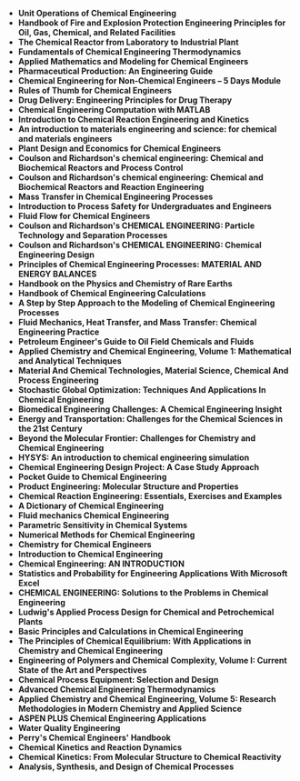 
<ul>
                                <li><b><a target="_blank" href="https://github.com/manjunath5496/Chemical-Engineering-Books/blob/master/chem(50).pdf" style="text-decoration:none;">Unit Operations of Chemical Engineering </a></b></li>
                                <li><b><a target="_blank" href="https://github.com/manjunath5496/Chemical-Engineering-Books/blob/master/chem(51).pdf" style="text-decoration:none;">Handbook of Fire and Explosion Protection Engineering Principles for Oil, Gas, Chemical, and Related Facilities</a></b></li>
                                <li><b><a target="_blank" href="https://github.com/manjunath5496/Chemical-Engineering-Books/blob/master/chem(52).pdf" style="text-decoration:none;">The Chemical Reactor from Laboratory to Industrial
Plant</a></b></li>
                               
<li><b><a target="_blank" href="https://github.com/manjunath5496/Chemical-Engineering-Books/blob/master/chem(53).pdf" style="text-decoration:none;">Fundamentals of Chemical Engineering Thermodynamics</a></b></li>
                                <li><b><a target="_blank" href="https://github.com/manjunath5496/Chemical-Engineering-Books/blob/master/chem(54).pdf" style="text-decoration:none;">Applied Mathematics and Modeling for Chemical Engineers </a></b></li>
                                
 <li><b><a target="_blank" href="https://github.com/manjunath5496/Chemical-Engineering-Books/blob/master/chem(55).pdf" style="text-decoration:none;">Pharmaceutical Production: An Engineering Guide</a></b></li>
                          
<li><b><a target="_blank" href="https://github.com/manjunath5496/Chemical-Engineering-Books/blob/master/chem(56).pdf" style="text-decoration:none;">Chemical Engineering for Non-Chemical Engineers – 5 Days Module</a></b></li>
                                <li><b><a target="_blank" href="https://github.com/manjunath5496/Chemical-Engineering-Books/blob/master/chem(57).pdf" style="text-decoration:none;">Rules of Thumb for Chemical Engineers</a></b></li>
                                <li><b><a target="_blank" href="https://github.com/manjunath5496/Chemical-Engineering-Books/blob/master/chem(58).pdf" style="text-decoration:none;">Drug Delivery: Engineering Principles for Drug Therapy</a></b></li>
                                
<li><b><a target="_blank" href="https://github.com/manjunath5496/Chemical-Engineering-Books/blob/master/chem(59).pdf" style="text-decoration:none;">Chemical Engineering Computation with MATLAB</a></b></li>  
        
<li><b><a target="_blank" href="https://github.com/manjunath5496/Chemical-Engineering-Books/blob/master/chem(60).pdf" style="text-decoration:none;">Introduction to Chemical Reaction Engineering and Kinetics </a></b></li>
                                <li><b><a target="_blank" href="https://github.com/manjunath5496/Chemical-Engineering-Books/blob/master/chem(61).pdf" style="text-decoration:none;">An introduction to materials engineering and science: for chemical and materials engineers</a></b></li>
 <li><b><a target="_blank" href="https://github.com/manjunath5496/Chemical-Engineering-Books/blob/master/chem(62).pdf" style="text-decoration:none;">Plant Design and Economics for Chemical Engineers</a></b></li>  
  <li><b><a target="_blank" href="https://github.com/manjunath5496/Chemical-Engineering-Books/blob/master/chem(63).pdf" style="text-decoration:none;">Coulson and Richardson's chemical engineering: Chemical and Biochemical Reactors and Process Control</a></b></li>  
 <li><b><a target="_blank" href="https://github.com/manjunath5496/Chemical-Engineering-Books/blob/master/chem(64).pdf" style="text-decoration:none;">Coulson and Richardson's chemical engineering: Chemical and Biochemical Reactors and Reaction Engineering</a></b></li>
                                <li><b><a target="_blank" href="https://github.com/manjunath5496/Chemical-Engineering-Books/blob/master/chem(65).pdf" style="text-decoration:none;">Mass Transfer in Chemical Engineering Processes</a></b></li>
                               
<li><b><a target="_blank" href="https://github.com/manjunath5496/Chemical-Engineering-Books/blob/master/chem(66).pdf" style="text-decoration:none;">Introduction to Process Safety for Undergraduates and Engineers</a></b></li>
                                <li><b><a target="_blank" href="https://github.com/manjunath5496/Chemical-Engineering-Books/blob/master/chem(67).pdf" style="text-decoration:none;">Fluid Flow for Chemical Engineers </a></b></li>
                                
 <li><b><a target="_blank" href="https://github.com/manjunath5496/Chemical-Engineering-Books/blob/master/chem(68).pdf" style="text-decoration:none;"> Coulson and Richardson's CHEMICAL ENGINEERING: Particle Technology and Separation Processes </a></b></li>
                          
<li><b><a target="_blank" href="https://github.com/manjunath5496/Chemical-Engineering-Books/blob/master/chem(69).pdf" style="text-decoration:none;">Coulson and Richardson's CHEMICAL ENGINEERING: Chemical Engineering Design</a></b></li>

<li><b><a target="_blank" href="https://github.com/manjunath5496/Chemical-Engineering-Books/blob/master/chem(70).pdf" style="text-decoration:none;">Principles of Chemical Engineering Processes: MATERIAL AND ENERGY BALANCES </a></b></li>

<li><b><a target="_blank" href="https://github.com/manjunath5496/Chemical-Engineering-Books/blob/master/chem(71).pdf" style="text-decoration:none;">Handbook on the Physics and Chemistry of Rare Earths</a></b></li>
                                <li><b><a target="_blank" href="https://github.com/manjunath5496/Chemical-Engineering-Books/blob/master/chem(72).pdf" style="text-decoration:none;">Handbook of Chemical Engineering Calculations</a></b></li>
                               
<li><b><a target="_blank" href="https://github.com/manjunath5496/Chemical-Engineering-Books/blob/master/chem(73).pdf" style="text-decoration:none;">A Step by Step Approach to the Modeling of Chemical Engineering Processes</a></b></li>
                                <li><b><a target="_blank" href="https://github.com/manjunath5496/Chemical-Engineering-Books/blob/master/chem(74).pdf" style="text-decoration:none;">Fluid Mechanics, Heat Transfer, and Mass Transfer: Chemical Engineering Practice</a></b></li>
                                
 <li><b><a target="_blank" href="https://github.com/manjunath5496/Chemical-Engineering-Books/blob/master/chem(75).pdf" style="text-decoration:none;">Petroleum Engineer's Guide to Oil Field Chemicals and Fluids </a></b></li>
                          
  <li><b><a target="_blank" href="https://github.com/manjunath5496/Chemical-Engineering-Books/blob/master/chem(77).pdf" style="text-decoration:none;">Applied Chemistry and Chemical Engineering, Volume 1: Mathematical and Analytical Techniques </a></b></li>
                                <li><b><a target="_blank" href="https://github.com/manjunath5496/Chemical-Engineering-Books/blob/master/chem(78).pdf" style="text-decoration:none;">Material And Chemical Technologies, Material Science, Chemical And Process Engineering</a></b></li>
                                <li><b><a target="_blank" href="https://github.com/manjunath5496/Chemical-Engineering-Books/blob/master/chem(79).pdf" style="text-decoration:none;">Stochastic Global Optimization: Techniques And Applications In Chemical Engineering</a></b></li>
                               
<li><b><a target="_blank" href="https://github.com/manjunath5496/Chemical-Engineering-Books/blob/master/chem(80).pdf" style="text-decoration:none;">Biomedical Engineering Challenges: A Chemical Engineering Insight</a></b></li>
                                <li><b><a target="_blank" href="https://github.com/manjunath5496/Chemical-Engineering-Books/blob/master/chem(81).pdf" style="text-decoration:none;">Energy and Transportation: Challenges for the Chemical Sciences in the 21st Century </a></b></li>
                                
 <li><b><a target="_blank" href="https://github.com/manjunath5496/Chemical-Engineering-Books/blob/master/chem(82).pdf" style="text-decoration:none;">Beyond the Molecular Frontier: Challenges for Chemistry and Chemical Engineering</a></b></li>
                          
<li><b><a target="_blank" href="https://github.com/manjunath5496/Chemical-Engineering-Books/blob/master/chem(83).pdf" style="text-decoration:none;">HYSYS: An introduction to chemical engineering simulation </a></b></li>
                                <li><b><a target="_blank" href="https://github.com/manjunath5496/Chemical-Engineering-Books/blob/master/chem(84).pdf" style="text-decoration:none;">Chemical Engineering Design Project: A Case Study Approach</a></b></li>
                                <li><b><a target="_blank" href="https://github.com/manjunath5496/Chemical-Engineering-Books/blob/master/chem(85).pdf" style="text-decoration:none;">Pocket Guide to Chemical Engineering</a></b></li>
                                
<li><b><a target="_blank" href="https://github.com/manjunath5496/Chemical-Engineering-Books/blob/master/chem(86).pdf" style="text-decoration:none;">Product Engineering: Molecular Structure and Properties</a></b></li>  
        
<li><b><a target="_blank" href="https://github.com/manjunath5496/Chemical-Engineering-Books/blob/master/chem(87).pdf" style="text-decoration:none;">Chemical Reaction Engineering: Essentials, Exercises and Examples </a></b></li>
                                <li><b><a target="_blank" href="https://github.com/manjunath5496/Chemical-Engineering-Books/blob/master/chem(88).pdf" style="text-decoration:none;">A Dictionary of Chemical Engineering</a></b></li>
 <li><b><a target="_blank" href="https://github.com/manjunath5496/Chemical-Engineering-Books/blob/master/chem(89).pdf" style="text-decoration:none;">Fluid mechanics Chemical Engineering</a></b></li>  
  <li><b><a target="_blank" href="https://github.com/manjunath5496/Chemical-Engineering-Books/blob/master/chem(90).pdf" style="text-decoration:none;">Parametric Sensitivity in Chemical Systems</a></b></li>
  
 <li><b><a target="_blank" href="https://github.com/manjunath5496/Chemical-Engineering-Books/blob/master/chem(91).pdf" style="text-decoration:none;">Numerical Methods for Chemical Engineering</a></b></li>
                                <li><b><a target="_blank" href="https://github.com/manjunath5496/Chemical-Engineering-Books/blob/master/chem(92).pdf" style="text-decoration:none;">Chemistry for Chemical Engineers</a></b></li>
                               
<li><b><a target="_blank" href="https://github.com/manjunath5496/Chemical-Engineering-Books/blob/master/chem(93).pdf" style="text-decoration:none;">Introduction to Chemical Engineering</a></b></li>
                                <li><b><a target="_blank" href="https://github.com/manjunath5496/Chemical-Engineering-Books/blob/master/chem(94).pdf" style="text-decoration:none;">Chemical Engineering: AN INTRODUCTION </a></b></li>
                                
 <li><b><a target="_blank" href="https://github.com/manjunath5496/Chemical-Engineering-Books/blob/master/chem(96).pdf" style="text-decoration:none;"> Statistics and Probability for Engineering Applications With Microsoft Excel </a></b></li>
                          
<li><b><a target="_blank" href="https://github.com/manjunath5496/Chemical-Engineering-Books/blob/master/chem(97).pdf" style="text-decoration:none;">CHEMICAL ENGINEERING: Solutions to the Problems in Chemical Engineering</a></b></li>

<li><b><a target="_blank" href="https://github.com/manjunath5496/Chemical-Engineering-Books/blob/master/chem(98).pdf" style="text-decoration:none;">Ludwig's Applied Process Design for Chemical and Petrochemical Plants </a></b></li>

<li><b><a target="_blank" href="https://github.com/manjunath5496/Chemical-Engineering-Books/blob/master/chem(99).pdf" style="text-decoration:none;">Basic Principles and Calculations in Chemical Engineering</a></b></li>
                                <li><b><a target="_blank" href="https://github.com/manjunath5496/Chemical-Engineering-Books/blob/master/chem(100).pdf" style="text-decoration:none;">The Principles of Chemical Equilibrium: With Applications in Chemistry and Chemical Engineering</a></b></li>
                               
<li><b><a target="_blank" href="https://github.com/manjunath5496/Chemical-Engineering-Books/blob/master/chem(101).pdf" style="text-decoration:none;">Engineering of Polymers and Chemical Complexity, Volume I: Current State of the Art and Perspectives</a></b></li>
                               
 <li><b><a target="_blank" href="https://github.com/manjunath5496/Chemical-Engineering-Books/blob/master/chem(45).rar" style="text-decoration:none;"> Chemical Process Equipment: Selection and Design</a></b></li>
                               
<li><b><a target="_blank" href="https://github.com/manjunath5496/Chemical-Engineering-Books/blob/master/chem(46).rar" style="text-decoration:none;">Advanced Chemical Engineering Thermodynamics</a></b></li>
                              
                               
 <li><b><a target="_blank" href="https://github.com/manjunath5496/Chemical-Engineering-Books/blob/master/chem(47).rar" style="text-decoration:none;"> Applied Chemistry and Chemical Engineering, Volume 5: Research Methodologies in Modern Chemistry and Applied Science</a></b></li>
                               
<li><b><a target="_blank" href="https://github.com/manjunath5496/Chemical-Engineering-Books/blob/master/chem(48).rar" style="text-decoration:none;">ASPEN PLUS Chemical Engineering Applications</a></b></li>

<li><b><a target="_blank" href="https://github.com/manjunath5496/Chemical-Engineering-Books/blob/master/chem(49).rar" style="text-decoration:none;">Water Quality Engineering</a></b></li>

 <li><b><a target="_blank" href="https://github.com/manjunath5496/Chemical-Engineering-Books/blob/master/chem(102).rar" style="text-decoration:none;">Perry's Chemical Engineers' Handbook</a></b></li>
   
  <li><b><a target="_blank" href="https://github.com/manjunath5496/Chemical-Engineering-Books/blob/master/chem(103).pdf" style="text-decoration:none;">Chemical Kinetics and Reaction Dynamics</a></b></li>   
    
  <li><b><a target="_blank" href="https://github.com/manjunath5496/Chemical-Engineering-Books/blob/master/chem(104).pdf" style="text-decoration:none;">Chemical Kinetics: From Molecular Structure to Chemical Reactivity</a></b></li>      
    
  <li><b><a target="_blank" href="https://github.com/manjunath5496/Chemical-Engineering-Books/blob/master/chem(95).pdf" style="text-decoration:none;">Analysis, Synthesis, and Design of Chemical Processes</a></b></li>     
       
</ul>
